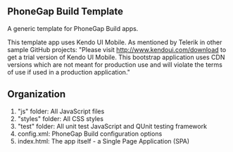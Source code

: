 PhoneGap Build Template
---

A generic template for PhoneGap Build apps.

This template app uses Kendo UI Mobile. As mentioned by Telerik in other sample GitHub projects:
"Please visit http://www.kendoui.com/download to get a trial version of Kendo UI Mobile. 
This bootstrap application uses CDN versions which are not meant for production use and will violate the 
terms of use if used in a production application."

## Organization
1. "js" folder: All JavaScript files
2. "styles" folder: All CSS styles
3. "test" folder: All unit test JavaScript and QUnit testing framework
4. config.xml: PhoneGap Build configuration options
5. index.html: The app itself - a Single Page Application (SPA)